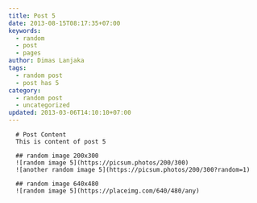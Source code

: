 ```yaml
---
title: Post 5
date: 2013-08-15T08:17:35+07:00
keywords:
  - random
  - post
  - pages
author: Dimas Lanjaka
tags:
  - random post
  - post has 5
category:
  - random post
  - uncategorized
updated: 2013-03-06T14:10:10+07:00
---
```


      # Post Content
      This is content of post 5

      ## random image 200x300
      ![random image 5](https://picsum.photos/200/300)
      ![another random image 5](https://picsum.photos/200/300?random=1)

      ## random image 640x480
      ![random image 5](https://placeimg.com/640/480/any)
      